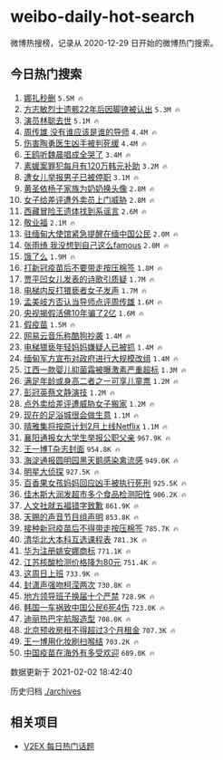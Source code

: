 # weibo-daily-hot-search

微博热搜榜，记录从 2020-12-29 日开始的微博热门搜索。

## 今日热门搜索

<!-- BEGIN -->

1. [娜扎秒删](https://s.weibo.com/weibo?q=%23%E5%A8%9C%E6%89%8E%E7%A7%92%E5%88%A0%23&Refer=top) `5.5M 🔥`
1. [方志敏烈士遗骸22年后因脚镣被认出](https://s.weibo.com/weibo?q=%23%E6%96%B9%E5%BF%97%E6%95%8F%E7%83%88%E5%A3%AB%E9%81%97%E9%AA%B822%E5%B9%B4%E5%90%8E%E5%9B%A0%E8%84%9A%E9%95%A3%E8%A2%AB%E8%AE%A4%E5%87%BA%23&Refer=top) `5.3M 🔥`
1. [演员林聪去世](https://s.weibo.com/weibo?q=%E6%BC%94%E5%91%98%E6%9E%97%E8%81%AA%E5%8E%BB%E4%B8%96&Refer=top) `5.1M 🔥`
1. [周传雄 没有谁应该是谁的导师](https://s.weibo.com/weibo?q=%E5%91%A8%E4%BC%A0%E9%9B%84%20%E6%B2%A1%E6%9C%89%E8%B0%81%E5%BA%94%E8%AF%A5%E6%98%AF%E8%B0%81%E7%9A%84%E5%AF%BC%E5%B8%88&Refer=top) `4.4M 🔥`
1. [伤害陶勇医生凶手被判死缓](https://s.weibo.com/weibo?q=%23%E4%BC%A4%E5%AE%B3%E9%99%B6%E5%8B%87%E5%8C%BB%E7%94%9F%E5%87%B6%E6%89%8B%E8%A2%AB%E5%88%A4%E6%AD%BB%E7%BC%93%23&Refer=top) `4.4M 🔥`
1. [王鸥听魏晨唱成全哭了](https://s.weibo.com/weibo?q=%23%E7%8E%8B%E9%B8%A5%E5%90%AC%E9%AD%8F%E6%99%A8%E5%94%B1%E6%88%90%E5%85%A8%E5%93%AD%E4%BA%86%23&Refer=top) `3.4M 🔥`
1. [素媛案罪犯每月有120万韩元补助](https://s.weibo.com/weibo?q=%E7%B4%A0%E5%AA%9B%E6%A1%88%E7%BD%AA%E7%8A%AF%E6%AF%8F%E6%9C%88%E6%9C%89120%E4%B8%87%E9%9F%A9%E5%85%83%E8%A1%A5%E5%8A%A9&Refer=top) `3.2M 🔥`
1. [遭女儿举报男子已被停职](https://s.weibo.com/weibo?q=%23%E9%81%AD%E5%A5%B3%E5%84%BF%E4%B8%BE%E6%8A%A5%E7%94%B7%E5%AD%90%E5%B7%B2%E8%A2%AB%E5%81%9C%E8%81%8C%23&Refer=top) `3.1M 🔥`
1. [黄圣依杨子家族为奶奶换头像](https://s.weibo.com/weibo?q=%23%E9%BB%84%E5%9C%A3%E4%BE%9D%E6%9D%A8%E5%AD%90%E5%AE%B6%E6%97%8F%E4%B8%BA%E5%A5%B6%E5%A5%B6%E6%8D%A2%E5%A4%B4%E5%83%8F%23&Refer=top) `2.8M 🔥`
1. [女子给差评遭外卖员上门威胁](https://s.weibo.com/weibo?q=%23%E5%A5%B3%E5%AD%90%E7%BB%99%E5%B7%AE%E8%AF%84%E9%81%AD%E5%A4%96%E5%8D%96%E5%91%98%E4%B8%8A%E9%97%A8%E5%A8%81%E8%83%81%23&Refer=top) `2.8M 🔥`
1. [西藏冒险王遗体找到系谣言](https://s.weibo.com/weibo?q=%E8%A5%BF%E8%97%8F%E5%86%92%E9%99%A9%E7%8E%8B%E9%81%97%E4%BD%93%E6%89%BE%E5%88%B0%E7%B3%BB%E8%B0%A3%E8%A8%80&Refer=top) `2.6M 🔥`
1. [敬业福](https://s.weibo.com/weibo?q=%E6%95%AC%E4%B8%9A%E7%A6%8F&Refer=top) `2.1M 🔥`
1. [驻缅甸大使馆紧急提醒在缅中国公民](https://s.weibo.com/weibo?q=%23%E9%A9%BB%E7%BC%85%E7%94%B8%E5%A4%A7%E4%BD%BF%E9%A6%86%E7%B4%A7%E6%80%A5%E6%8F%90%E9%86%92%E5%9C%A8%E7%BC%85%E4%B8%AD%E5%9B%BD%E5%85%AC%E6%B0%91%23&Refer=top) `2.0M 🔥`
1. [张雨绮 我没想到自己这么famous](https://s.weibo.com/weibo?q=%E5%BC%A0%E9%9B%A8%E7%BB%AE%20%E6%88%91%E6%B2%A1%E6%83%B3%E5%88%B0%E8%87%AA%E5%B7%B1%E8%BF%99%E4%B9%88famous&Refer=top) `2.0M 🔥`
1. [饿了么](https://s.weibo.com/weibo?q=%E9%A5%BF%E4%BA%86%E4%B9%88&Refer=top) `1.9M 🔥`
1. [打新冠疫苗后不要带走按压棉签](https://s.weibo.com/weibo?q=%23%E6%89%93%E6%96%B0%E5%86%A0%E7%96%AB%E8%8B%97%E5%90%8E%E4%B8%8D%E8%A6%81%E5%B8%A6%E8%B5%B0%E6%8C%89%E5%8E%8B%E6%A3%89%E7%AD%BE%23&Refer=top) `1.8M 🔥`
1. [贾平凹女儿发表的诗歌引质疑](https://s.weibo.com/weibo?q=%23%E8%B4%BE%E5%B9%B3%E5%87%B9%E5%A5%B3%E5%84%BF%E5%8F%91%E8%A1%A8%E7%9A%84%E8%AF%97%E6%AD%8C%E5%BC%95%E8%B4%A8%E7%96%91%23&Refer=top) `1.7M 🔥`
1. [电梯内反打猥亵者女子发声](https://s.weibo.com/weibo?q=%23%E7%94%B5%E6%A2%AF%E5%86%85%E5%8F%8D%E6%89%93%E7%8C%A5%E4%BA%B5%E8%80%85%E5%A5%B3%E5%AD%90%E5%8F%91%E5%A3%B0%23&Refer=top) `1.7M 🔥`
1. [孟美岐方否认当导师点评周传雄](https://s.weibo.com/weibo?q=%23%E5%AD%9F%E7%BE%8E%E5%B2%90%E6%96%B9%E5%90%A6%E8%AE%A4%E5%BD%93%E5%AF%BC%E5%B8%88%E7%82%B9%E8%AF%84%E5%91%A8%E4%BC%A0%E9%9B%84%23&Refer=top) `1.6M 🔥`
1. [央视揭假活佛10年骗了2亿](https://s.weibo.com/weibo?q=%E5%A4%AE%E8%A7%86%E6%8F%AD%E5%81%87%E6%B4%BB%E4%BD%9B10%E5%B9%B4%E9%AA%97%E4%BA%862%E4%BA%BF&Refer=top) `1.6M 🔥`
1. [假疫苗](https://s.weibo.com/weibo?q=%E5%81%87%E7%96%AB%E8%8B%97&Refer=top) `1.5M 🔥`
1. [网易云音乐称酷狗抄袭](https://s.weibo.com/weibo?q=%23%E7%BD%91%E6%98%93%E4%BA%91%E9%9F%B3%E4%B9%90%E7%A7%B0%E9%85%B7%E7%8B%97%E6%8A%84%E8%A2%AD%23&Refer=top) `1.4M 🔥`
1. [电梯猥亵年轻妈妈嫌疑人已被抓](https://s.weibo.com/weibo?q=%23%E7%94%B5%E6%A2%AF%E7%8C%A5%E4%BA%B5%E5%B9%B4%E8%BD%BB%E5%A6%88%E5%A6%88%E5%AB%8C%E7%96%91%E4%BA%BA%E5%B7%B2%E8%A2%AB%E6%8A%93%23&Refer=top) `1.4M 🔥`
1. [缅甸军方宣布对政府进行大规模改组](https://s.weibo.com/weibo?q=%E7%BC%85%E7%94%B8%E5%86%9B%E6%96%B9%E5%AE%A3%E5%B8%83%E5%AF%B9%E6%94%BF%E5%BA%9C%E8%BF%9B%E8%A1%8C%E5%A4%A7%E8%A7%84%E6%A8%A1%E6%94%B9%E7%BB%84&Refer=top) `1.4M 🔥`
1. [江西一款婴儿抑菌霜被曝激素严重超标](https://s.weibo.com/weibo?q=%23%E6%B1%9F%E8%A5%BF%E4%B8%80%E6%AC%BE%E5%A9%B4%E5%84%BF%E6%8A%91%E8%8F%8C%E9%9C%9C%E8%A2%AB%E6%9B%9D%E6%BF%80%E7%B4%A0%E4%B8%A5%E9%87%8D%E8%B6%85%E6%A0%87%23&Refer=top) `1.3M 🔥`
1. [满足年龄或身高二者之一可享儿童票](https://s.weibo.com/weibo?q=%23%E6%BB%A1%E8%B6%B3%E5%B9%B4%E9%BE%84%E6%88%96%E8%BA%AB%E9%AB%98%E4%BA%8C%E8%80%85%E4%B9%8B%E4%B8%80%E5%8F%AF%E4%BA%AB%E5%84%BF%E7%AB%A5%E7%A5%A8%23&Refer=top) `1.2M 🔥`
1. [彭冠英蔡文静演技](https://s.weibo.com/weibo?q=%23%E5%BD%AD%E5%86%A0%E8%8B%B1%E8%94%A1%E6%96%87%E9%9D%99%E6%BC%94%E6%8A%80%23&Refer=top) `1.2M 🔥`
1. [点外卖给差评遭威胁女子搬家](https://s.weibo.com/weibo?q=%23%E7%82%B9%E5%A4%96%E5%8D%96%E7%BB%99%E5%B7%AE%E8%AF%84%E9%81%AD%E5%A8%81%E8%83%81%E5%A5%B3%E5%AD%90%E6%90%AC%E5%AE%B6%23&Refer=top) `1.2M 🔥`
1. [现在的足浴城很会做生意](https://s.weibo.com/weibo?q=%23%E7%8E%B0%E5%9C%A8%E7%9A%84%E8%B6%B3%E6%B5%B4%E5%9F%8E%E5%BE%88%E4%BC%9A%E5%81%9A%E7%94%9F%E6%84%8F%23&Refer=top) `1.1M 🔥`
1. [晴雅集将按原计划2月上线Netflix](https://s.weibo.com/weibo?q=%23%E6%99%B4%E9%9B%85%E9%9B%86%E5%B0%86%E6%8C%89%E5%8E%9F%E8%AE%A1%E5%88%922%E6%9C%88%E4%B8%8A%E7%BA%BFNetflix%23&Refer=top) `1.1M 🔥`
1. [襄阳通报女大学生举报公职父亲](https://s.weibo.com/weibo?q=%23%E8%A5%84%E9%98%B3%E9%80%9A%E6%8A%A5%E5%A5%B3%E5%A4%A7%E5%AD%A6%E7%94%9F%E4%B8%BE%E6%8A%A5%E5%85%AC%E8%81%8C%E7%88%B6%E4%BA%B2%23&Refer=top) `967.9K 🔥`
1. [王一博T杂志封面](https://s.weibo.com/weibo?q=%23%E7%8E%8B%E4%B8%80%E5%8D%9AT%E6%9D%82%E5%BF%97%E5%B0%81%E9%9D%A2%23&Refer=top) `954.8K 🔥`
1. [海淀通报圆明园黑天鹅感染禽流感](https://s.weibo.com/weibo?q=%23%E6%B5%B7%E6%B7%80%E9%80%9A%E6%8A%A5%E5%9C%86%E6%98%8E%E5%9B%AD%E9%BB%91%E5%A4%A9%E9%B9%85%E6%84%9F%E6%9F%93%E7%A6%BD%E6%B5%81%E6%84%9F%23&Refer=top) `949.0K 🔥`
1. [明星大侦探](https://s.weibo.com/weibo?q=%E6%98%8E%E6%98%9F%E5%A4%A7%E4%BE%A6%E6%8E%A2&Refer=top) `927.5K 🔥`
1. [百香果女孩妈妈回应凶手被执行死刑](https://s.weibo.com/weibo?q=%E7%99%BE%E9%A6%99%E6%9E%9C%E5%A5%B3%E5%AD%A9%E5%A6%88%E5%A6%88%E5%9B%9E%E5%BA%94%E5%87%B6%E6%89%8B%E8%A2%AB%E6%89%A7%E8%A1%8C%E6%AD%BB%E5%88%91&Refer=top) `925.5K 🔥`
1. [佳木斯大润发超市多个食品检测阳性](https://s.weibo.com/weibo?q=%23%E4%BD%B3%E6%9C%A8%E6%96%AF%E5%A4%A7%E6%B6%A6%E5%8F%91%E8%B6%85%E5%B8%82%E5%A4%9A%E4%B8%AA%E9%A3%9F%E5%93%81%E6%A3%80%E6%B5%8B%E9%98%B3%E6%80%A7%23&Refer=top) `906.2K 🔥`
1. [人文社就五福错字致歉](https://s.weibo.com/weibo?q=%E4%BA%BA%E6%96%87%E7%A4%BE%E5%B0%B1%E4%BA%94%E7%A6%8F%E9%94%99%E5%AD%97%E8%87%B4%E6%AD%89&Refer=top) `861.9K 🔥`
1. [天赐的声音节目组声明](https://s.weibo.com/weibo?q=%23%E5%A4%A9%E8%B5%90%E7%9A%84%E5%A3%B0%E9%9F%B3%E8%8A%82%E7%9B%AE%E7%BB%84%E5%A3%B0%E6%98%8E%23&Refer=top) `853.8K 🔥`
1. [接种新冠疫苗后不得带走按压棉签](https://s.weibo.com/weibo?q=%E6%8E%A5%E7%A7%8D%E6%96%B0%E5%86%A0%E7%96%AB%E8%8B%97%E5%90%8E%E4%B8%8D%E5%BE%97%E5%B8%A6%E8%B5%B0%E6%8C%89%E5%8E%8B%E6%A3%89%E7%AD%BE&Refer=top) `785.7K 🔥`
1. [清华北大本科互选课程表](https://s.weibo.com/weibo?q=%23%E6%B8%85%E5%8D%8E%E5%8C%97%E5%A4%A7%E6%9C%AC%E7%A7%91%E4%BA%92%E9%80%89%E8%AF%BE%E7%A8%8B%E8%A1%A8%23&Refer=top) `781.3K 🔥`
1. [华为注册姚安娜商标](https://s.weibo.com/weibo?q=%23%E5%8D%8E%E4%B8%BA%E6%B3%A8%E5%86%8C%E5%A7%9A%E5%AE%89%E5%A8%9C%E5%95%86%E6%A0%87%23&Refer=top) `771.1K 🔥`
1. [江苏核酸检测价格降为80元](https://s.weibo.com/weibo?q=%E6%B1%9F%E8%8B%8F%E6%A0%B8%E9%85%B8%E6%A3%80%E6%B5%8B%E4%BB%B7%E6%A0%BC%E9%99%8D%E4%B8%BA80%E5%85%83&Refer=top) `751.4K 🔥`
1. [这周日上班](https://s.weibo.com/weibo?q=%23%E8%BF%99%E5%91%A8%E6%97%A5%E4%B8%8A%E7%8F%AD%23&Refer=top) `733.9K 🔥`
1. [封潇声强吻柯滢两次](https://s.weibo.com/weibo?q=%23%E5%B0%81%E6%BD%87%E5%A3%B0%E5%BC%BA%E5%90%BB%E6%9F%AF%E6%BB%A2%E4%B8%A4%E6%AC%A1%23&Refer=top) `730.8K 🔥`
1. [地方领导班子换届十个严禁](https://s.weibo.com/weibo?q=%E5%9C%B0%E6%96%B9%E9%A2%86%E5%AF%BC%E7%8F%AD%E5%AD%90%E6%8D%A2%E5%B1%8A%E5%8D%81%E4%B8%AA%E4%B8%A5%E7%A6%81&Refer=top) `728.9K 🔥`
1. [韩国一车祸致中国公民6死4伤](https://s.weibo.com/weibo?q=%23%E9%9F%A9%E5%9B%BD%E4%B8%80%E8%BD%A6%E7%A5%B8%E8%87%B4%E4%B8%AD%E5%9B%BD%E5%85%AC%E6%B0%916%E6%AD%BB4%E4%BC%A4%23&Refer=top) `723.0K 🔥`
1. [迪丽热巴宇航服造型](https://s.weibo.com/weibo?q=%23%E8%BF%AA%E4%B8%BD%E7%83%AD%E5%B7%B4%E5%AE%87%E8%88%AA%E6%9C%8D%E9%80%A0%E5%9E%8B%23&Refer=top) `708.0K 🔥`
1. [北京预收房租不得超过3个月租金](https://s.weibo.com/weibo?q=%E5%8C%97%E4%BA%AC%E9%A2%84%E6%94%B6%E6%88%BF%E7%A7%9F%E4%B8%8D%E5%BE%97%E8%B6%85%E8%BF%873%E4%B8%AA%E6%9C%88%E7%A7%9F%E9%87%91&Refer=top) `707.3K 🔥`
1. [王一博用化妆刷扫喉结](https://s.weibo.com/weibo?q=%23%E7%8E%8B%E4%B8%80%E5%8D%9A%E7%94%A8%E5%8C%96%E5%A6%86%E5%88%B7%E6%89%AB%E5%96%89%E7%BB%93%23&Refer=top) `703.2K 🔥`
1. [中国疫苗在海外有多受欢迎](https://s.weibo.com/weibo?q=%23%E4%B8%AD%E5%9B%BD%E7%96%AB%E8%8B%97%E5%9C%A8%E6%B5%B7%E5%A4%96%E6%9C%89%E5%A4%9A%E5%8F%97%E6%AC%A2%E8%BF%8E%23&Refer=top) `689.0K 🔥`

数据更新于 2021-02-02 18:42:40

<!-- END -->

历史归档 [./archives](./archives)

## 相关项目

- [V2EX 每日热门话题](https://github.com/realLeonardo/v2ex-daily-hot-topic)
